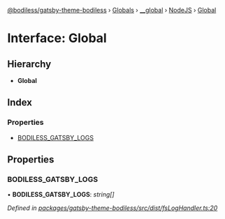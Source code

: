 [@bodiless/gatsby-theme-bodiless](../README.md) › [Globals](../globals.md) › [__global](../modules/__global.md) › [NodeJS](../modules/__global.nodejs.md) › [Global](__global.nodejs.global.md)

# Interface: Global

## Hierarchy

* **Global**

## Index

### Properties

* [BODILESS_GATSBY_LOGS](__global.nodejs.global.md#bodiless_gatsby_logs)

## Properties

###  BODILESS_GATSBY_LOGS

• **BODILESS_GATSBY_LOGS**: *string[]*

*Defined in [packages/gatsby-theme-bodiless/src/dist/fsLogHandler.ts:20](https://github.com/VancheeZze/Bodiless-JS/blob/c2da714c/packages/gatsby-theme-bodiless/src/dist/fsLogHandler.ts#L20)*
